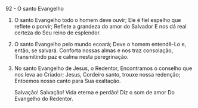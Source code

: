 92 - O santo Evangelho

1. O santo Evangelho todo o homem deve ouvir;
   Ele é fiel espelho que reflete o porvir;
   Reflete a grandeza do amor do Salvador
   E nos dá real certeza do Seu reino de esplendor.

2. O santo Evangelho pelo mundo ecoará;
   Deve o homem entendê-Lo e, então, se salvará.
   Conforta nossas almas e nos traz consolação,
   Transmitindo paz e calma nesta peregrinação.

3. No santo Evangelho de Jesus, o Redentor,
   Encontramos o conselho que nos leva ao Criador;
   Jesus, Cordeiro santo, trouxe nossa redenção;
   Entoemos nosso canto para Sua exaltação.

   Salvação! Salvação!
   Vida eterna e perdão!
   Diz o som de amor
   Do Evangelho do Redentor.
